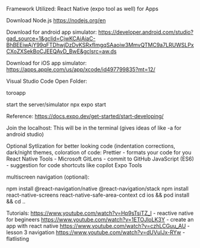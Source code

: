 Framework Utilized: React Native (expo tool as well) for Apps

Download Node.js https://nodejs.org/en

Download for android app simulator: https://developer.android.com/studio?gad_source=1&gclid=CjwKCAiAiaC-BhBEEiwAjY99qFTDhwjDzDvKSRxfImgqSAaoiw3MmvQTMC9a7LRUWSLPxCXoZXSekBoCJEEQAvD_BwE&gclsrc=aw.ds

Download for iOS app simulator: https://apps.apple.com/us/app/xcode/id497799835?mt=12/

Visual Studio Code Open Folder:

toroapp

start the server/simulator
npx expo start

Reference: https://docs.expo.dev/get-started/start-developing/

Join the localhost:
This will be in the terminal (gives ideas of like -a for android studio)

Optional Sytlization for better looking code (indentation corrections, dark/night themes, coloration of code: Prettier - formats your code for you React Native Tools - Microsoft GitLens - commit to GitHub JavaScript (ES6) - suggestion for code shortcuts like copilot Expo Tools

multiscreen navigation (optional):

npm install @react-navigation/native @react-navigation/stack npm install react-native-screens react-native-safe-area-context cd ios && pod install && cd ..

Tutorials: https://www.youtube.com/watch?v=Hp9sTsiTZ_I - reactive native for begineers https://www.youtube.com/watch?v=1ETOJloLK3Y - create an app with react native https://www.youtube.com/watch?v=czhLCGuu_AU - lesson 3 navigation https://www.youtube.com/watch?v=dUVuIJx-RYw - flatlisting
